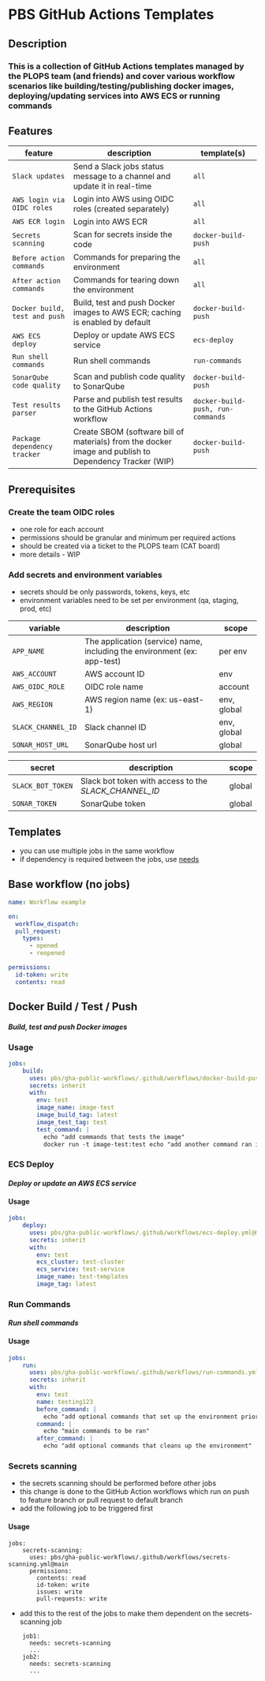 # PBS GitHub Actions Templates
## **Description**
### This is a collection of GitHub Actions templates managed by the PLOPS team (and friends) and cover various workflow scenarios like building/testing/publishing docker images, deploying/updating services into AWS ECS or running commands
## **Features**
| feature | description | template(s) |
| --- | --- | --- |
| `Slack updates` | Send a Slack jobs status message to a channel and update it in real-time | `all` |
| `AWS login via OIDC roles` | Login into AWS using OIDC roles (created separately) | `all` |
| `AWS ECR login` | Login into AWS ECR | `all` |
| `Secrets scanning` | Scan for secrets inside the code | `docker-build-push` |
| `Before action commands` | Commands for preparing the environment | `all` |
| `After action commands` | Commands for tearing down the environment | `all` |
| `Docker build, test and push` | Build, test and push Docker images to AWS ECR; caching is enabled by default | `docker-build-push` |
| `AWS ECS deploy` | Deploy or update AWS ECS service | `ecs-deploy` |
| `Run shell commands` | Run shell commands | `run-commands` |
| `SonarQube code quality` | Scan and publish code quality to SonarQube | `docker-build-push` |
| `Test results parser` | Parse and publish test results to the GitHub Actions workflow | `docker-build-push, run-commands` |
| `Package dependency tracker` | Create SBOM (software bill of materials) from the docker image and publish to Dependency Tracker (WIP) | `docker-build-push` |

## **Prerequisites**
### Create the team OIDC roles
- one role for each account
- permissions should be granular and minimum per required actions
- should be created via a ticket to the PLOPS team (CAT board)
- more details - WIP
### Add secrets and environment variables
- secrets should be only passwords, tokens, keys, etc
- environment variables need to be set per environment (qa, staging, prod, etc)

| variable | description | scope |
| --- | --- | --- |
| `APP_NAME` | The application (service) name, including the environment (ex: app-test) | per env |
| `AWS_ACCOUNT` | AWS account ID | env |
| `AWS_OIDC_ROLE` | OIDC role name | account |
| `AWS_REGION` | AWS region name (ex: us-east-1) | env, global |
| `SLACK_CHANNEL_ID` | Slack channel ID | env, global |
| `SONAR_HOST_URL` | SonarQube host url | global |

| secret | description | scope |
| --- | --- | --- |
| `SLACK_BOT_TOKEN` | Slack bot token with access to the *SLACK_CHANNEL_ID* | global |
| `SONAR_TOKEN` | SonarQube token | global |

## **Templates**
- you can use multiple jobs in the same workflow
- if dependency is required between the jobs, use [needs](https://docs.github.com/en/actions/writing-workflows/workflow-syntax-for-github-actions#jobsjob_idneeds)
## Base workflow (no jobs)
```yaml
name: Workflow example

on:
  workflow_dispatch:
  pull_request:
    types:
      - opened
      - reopened

permissions:
  id-token: write
  contents: read
```

## Docker Build / Test / Push
#### *Build, test and push Docker images*
### Usage
```yaml
jobs:
    build: 
      uses: pbs/gha-public-workflows/.github/workflows/docker-build-push.yml@main
      secrets: inherit
      with:
        env: test
        image_name: image-test
        image_build_tag: latest
        image_test_tag: test
        test_command: |
          echo "add commands that tests the image"
          docker run -t image-test:test echo "add another command ran inside the container"
```
<!-- action-docs-inputs source="./.github/workflows/docker-build-push.yml" -->
<!-- action-docs-inputs source="./.github/workflows/docker-build-push.yml" -->

### ECS Deploy
#### *Deploy or update an AWS ECS service*
#### Usage
```yaml
jobs:
    deploy:
      uses: pbs/gha-public-workflows/.github/workflows/ecs-deploy.yml@main
      secrets: inherit
      with:
        env: test
        ecs_cluster: test-cluster
        ecs_service: test-service
        image_name: test-templates
        image_tag: latest
```
<!-- action-docs-inputs source="./.github/workflows/ecs-deploy.yml" -->
<!-- action-docs-inputs source="./.github/workflows/ecs-deploy.yml" -->

### Run Commands
#### *Run shell commands*
#### Usage
```yaml
jobs:
    run:
      uses: pbs/gha-public-workflows/.github/workflows/run-commands.yml@main
      secrets: inherit
      with:
        env: test
        name: testing123
        before_command: |
          echo "add optional commands that set up the environment prior to the build"
        command: |
          echo "main commands to be ran"
        after_command: |
          echo "add optional commands that cleans up the environment"
```
<!-- action-docs-inputs source="./.github/workflows/run-commands.yml" -->
<!-- action-docs-inputs source="./.github/workflows/run-commands.yml" -->

### Secrets scanning
- the secrets scanning should be performed before other jobs
- this change is done to the GitHub Action workflows which run on push to feature branch or pull request to default branch
- add the following job to be triggered first
#### Usage
```
jobs:
    secrets-scanning:
      uses: pbs/gha-public-workflows/.github/workflows/secrets-scanning.yml@main
      permissions:
        contents: read
        id-token: write
        issues: write
        pull-requests: write
```
- add this to the rest of the jobs to make them dependent on the secrets-scanning job
```
    job1:
      needs: secrets-scanning
      ...
    job2:
      needs: secrets-scanning
      ...
```
